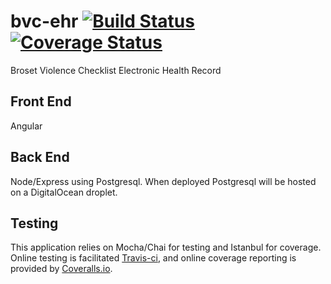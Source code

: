 # bvc-ehr [![Build Status](https://travis-ci.org/daveharmswebdev/bvc-ehr.svg?branch=master)](https://travis-ci.org/daveharmswebdev/bvc-ehr) [![Coverage Status](https://coveralls.io/repos/github/daveharmswebdev/bvc-ehr/badge.svg?branch=master)](https://coveralls.io/github/daveharmswebdev/bvc-ehr?branch=master)

Broset Violence Checklist Electronic Health Record

## Front End
Angular

## Back End
Node/Express using Postgresql. When deployed Postgresql will be hosted on a DigitalOcean droplet.

## Testing
This application relies on Mocha/Chai for testing and Istanbul for coverage. Online testing is facilitated [Travis-ci](https://travis-ci.org), and online coverage reporting is provided by [Coveralls.io](https://coveralls.io/).